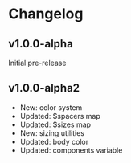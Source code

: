 # Changelog

## v1.0.0-alpha

Initial pre-release

## v1.0.0-alpha2

* New: color system
* Updated: $spacers map
* Updated: $sizes map
* New: sizing utilities
* Updated: body color
* Updated: components variable